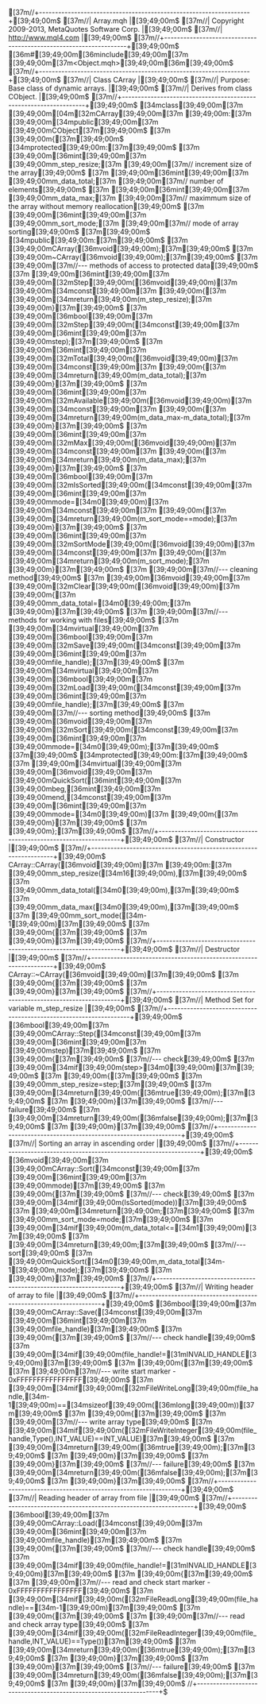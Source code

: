 [37m//+------------------------------------------------------------------+[39;49;00m$
[37m//|                                                        Array.mqh |[39;49;00m$
[37m//|                   Copyright 2009-2013, MetaQuotes Software Corp. |[39;49;00m$
[37m//|                                              http://www.mql4.com |[39;49;00m$
[37m//+------------------------------------------------------------------+[39;49;00m$
[36m#[39;49;00m[36minclude[39;49;00m[37m [39;49;00m[37m<Object.mqh>[39;49;00m[36m[39;49;00m$
[37m//+------------------------------------------------------------------+[39;49;00m$
[37m//| Class CArray                                                     |[39;49;00m$
[37m//| Purpose: Base class of dynamic arrays.                           |[39;49;00m$
[37m//|          Derives from class CObject.                             |[39;49;00m$
[37m//+------------------------------------------------------------------+[39;49;00m$
[34mclass[39;49;00m[37m [39;49;00m[04m[32mCArray[39;49;00m[37m [39;49;00m:[37m [39;49;00m[34mpublic[39;49;00m[37m [39;49;00mCObject[37m[39;49;00m$
[37m  [39;49;00m{[37m[39;49;00m$
[34mprotected[39;49;00m:[37m[39;49;00m$
[37m   [39;49;00m[36mint[39;49;00m[37m               [39;49;00mm_step_resize;[37m      [39;49;00m[37m// increment size of the array[39;49;00m$
[37m   [39;49;00m[36mint[39;49;00m[37m               [39;49;00mm_data_total;[37m       [39;49;00m[37m// number of elements[39;49;00m$
[37m   [39;49;00m[36mint[39;49;00m[37m               [39;49;00mm_data_max;[37m         [39;49;00m[37m// maximmum size of the array without memory reallocation[39;49;00m$
[37m   [39;49;00m[36mint[39;49;00m[37m               [39;49;00mm_sort_mode;[37m        [39;49;00m[37m// mode of array sorting[39;49;00m$
[37m[39;49;00m$
[34mpublic[39;49;00m:[37m[39;49;00m$
[37m                     [39;49;00mCArray([36mvoid[39;49;00m);[37m[39;49;00m$
[37m                    [39;49;00m~CArray([36mvoid[39;49;00m);[37m[39;49;00m$
[37m   [39;49;00m[37m//--- methods of access to protected data[39;49;00m$
[37m   [39;49;00m[36mint[39;49;00m[37m               [39;49;00m[32mStep[39;49;00m([36mvoid[39;49;00m)[37m [39;49;00m[34mconst[39;49;00m[37m [39;49;00m{[37m [39;49;00m[34mreturn[39;49;00m(m_step_resize);[37m [39;49;00m}[37m[39;49;00m$
[37m   [39;49;00m[36mbool[39;49;00m[37m              [39;49;00m[32mStep[39;49;00m([34mconst[39;49;00m[37m [39;49;00m[36mint[39;49;00m[37m [39;49;00mstep);[37m[39;49;00m$
[37m   [39;49;00m[36mint[39;49;00m[37m               [39;49;00m[32mTotal[39;49;00m([36mvoid[39;49;00m)[37m [39;49;00m[34mconst[39;49;00m[37m [39;49;00m{[37m [39;49;00m[34mreturn[39;49;00m(m_data_total);[37m [39;49;00m}[37m[39;49;00m$
[37m   [39;49;00m[36mint[39;49;00m[37m               [39;49;00m[32mAvailable[39;49;00m([36mvoid[39;49;00m)[37m [39;49;00m[34mconst[39;49;00m[37m [39;49;00m{[37m [39;49;00m[34mreturn[39;49;00m(m_data_max-m_data_total);[37m [39;49;00m}[37m[39;49;00m$
[37m   [39;49;00m[36mint[39;49;00m[37m               [39;49;00m[32mMax[39;49;00m([36mvoid[39;49;00m)[37m [39;49;00m[34mconst[39;49;00m[37m [39;49;00m{[37m [39;49;00m[34mreturn[39;49;00m(m_data_max);[37m [39;49;00m}[37m[39;49;00m$
[37m   [39;49;00m[36mbool[39;49;00m[37m              [39;49;00m[32mIsSorted[39;49;00m([34mconst[39;49;00m[37m [39;49;00m[36mint[39;49;00m[37m [39;49;00mmode=[34m0[39;49;00m)[37m [39;49;00m[34mconst[39;49;00m[37m [39;49;00m{[37m [39;49;00m[34mreturn[39;49;00m(m_sort_mode==mode);[37m [39;49;00m}[37m[39;49;00m$
[37m   [39;49;00m[36mint[39;49;00m[37m               [39;49;00m[32mSortMode[39;49;00m([36mvoid[39;49;00m)[37m [39;49;00m[34mconst[39;49;00m[37m [39;49;00m{[37m [39;49;00m[34mreturn[39;49;00m(m_sort_mode);[37m [39;49;00m}[37m[39;49;00m$
[37m   [39;49;00m[37m//--- cleaning method[39;49;00m$
[37m   [39;49;00m[36mvoid[39;49;00m[37m              [39;49;00m[32mClear[39;49;00m([36mvoid[39;49;00m)[37m [39;49;00m{[37m [39;49;00mm_data_total=[34m0[39;49;00m;[37m [39;49;00m}[37m[39;49;00m$
[37m   [39;49;00m[37m//--- methods for working with files[39;49;00m$
[37m   [39;49;00m[34mvirtual[39;49;00m[37m [39;49;00m[36mbool[39;49;00m[37m      [39;49;00m[32mSave[39;49;00m([34mconst[39;49;00m[37m [39;49;00m[36mint[39;49;00m[37m [39;49;00mfile_handle);[37m[39;49;00m$
[37m   [39;49;00m[34mvirtual[39;49;00m[37m [39;49;00m[36mbool[39;49;00m[37m      [39;49;00m[32mLoad[39;49;00m([34mconst[39;49;00m[37m [39;49;00m[36mint[39;49;00m[37m [39;49;00mfile_handle);[37m[39;49;00m$
[37m   [39;49;00m[37m//--- sorting method[39;49;00m$
[37m   [39;49;00m[36mvoid[39;49;00m[37m              [39;49;00m[32mSort[39;49;00m([34mconst[39;49;00m[37m [39;49;00m[36mint[39;49;00m[37m [39;49;00mmode=[34m0[39;49;00m);[37m[39;49;00m$
[37m[39;49;00m$
[34mprotected[39;49;00m:[37m[39;49;00m$
[37m   [39;49;00m[34mvirtual[39;49;00m[37m [39;49;00m[36mvoid[39;49;00m[37m      [39;49;00mQuickSort([36mint[39;49;00m[37m [39;49;00mbeg,[36mint[39;49;00m[37m [39;49;00mend,[34mconst[39;49;00m[37m [39;49;00m[36mint[39;49;00m[37m [39;49;00mmode=[34m0[39;49;00m)[37m [39;49;00m{[37m [39;49;00m}[37m[39;49;00m$
[37m  [39;49;00m};[37m[39;49;00m$
[37m//+------------------------------------------------------------------+[39;49;00m$
[37m//| Constructor                                                      |[39;49;00m$
[37m//+------------------------------------------------------------------+[39;49;00m$
CArray::CArray([36mvoid[39;49;00m)[37m [39;49;00m:[37m [39;49;00mm_step_resize([34m16[39;49;00m),[37m[39;49;00m$
[37m                       [39;49;00mm_data_total([34m0[39;49;00m),[37m[39;49;00m$
[37m                       [39;49;00mm_data_max([34m0[39;49;00m),[37m[39;49;00m$
[37m                       [39;49;00mm_sort_mode([34m-1[39;49;00m)[37m[39;49;00m$
[37m  [39;49;00m{[37m[39;49;00m$
[37m  [39;49;00m}[37m[39;49;00m$
[37m//+------------------------------------------------------------------+[39;49;00m$
[37m//| Destructor                                                       |[39;49;00m$
[37m//+------------------------------------------------------------------+[39;49;00m$
CArray::~CArray([36mvoid[39;49;00m)[37m[39;49;00m$
[37m  [39;49;00m{[37m[39;49;00m$
[37m  [39;49;00m}[37m[39;49;00m$
[37m//+------------------------------------------------------------------+[39;49;00m$
[37m//| Method Set for variable m_step_resize                            |[39;49;00m$
[37m//+------------------------------------------------------------------+[39;49;00m$
[36mbool[39;49;00m[37m [39;49;00mCArray::Step([34mconst[39;49;00m[37m [39;49;00m[36mint[39;49;00m[37m [39;49;00mstep)[37m[39;49;00m$
[37m  [39;49;00m{[37m[39;49;00m$
[37m//--- check[39;49;00m$
[37m   [39;49;00m[34mif[39;49;00m(step>[34m0[39;49;00m)[37m[39;49;00m$
[37m     [39;49;00m{[37m[39;49;00m$
[37m      [39;49;00mm_step_resize=step;[37m[39;49;00m$
[37m      [39;49;00m[34mreturn[39;49;00m([36mtrue[39;49;00m);[37m[39;49;00m$
[37m     [39;49;00m}[37m[39;49;00m$
[37m//--- failure[39;49;00m$
[37m   [39;49;00m[34mreturn[39;49;00m([36mfalse[39;49;00m);[37m[39;49;00m$
[37m  [39;49;00m}[37m[39;49;00m$
[37m//+------------------------------------------------------------------+[39;49;00m$
[37m//| Sorting an array in ascending order                              |[39;49;00m$
[37m//+------------------------------------------------------------------+[39;49;00m$
[36mvoid[39;49;00m[37m [39;49;00mCArray::Sort([34mconst[39;49;00m[37m [39;49;00m[36mint[39;49;00m[37m [39;49;00mmode)[37m[39;49;00m$
[37m  [39;49;00m{[37m[39;49;00m$
[37m//--- check[39;49;00m$
[37m   [39;49;00m[34mif[39;49;00m(IsSorted(mode))[37m[39;49;00m$
[37m      [39;49;00m[34mreturn[39;49;00m;[37m[39;49;00m$
[37m   [39;49;00mm_sort_mode=mode;[37m[39;49;00m$
[37m   [39;49;00m[34mif[39;49;00m(m_data_total<=[34m1[39;49;00m)[37m[39;49;00m$
[37m      [39;49;00m[34mreturn[39;49;00m;[37m[39;49;00m$
[37m//--- sort[39;49;00m$
[37m   [39;49;00mQuickSort([34m0[39;49;00m,m_data_total[34m-1[39;49;00m,mode);[37m[39;49;00m$
[37m  [39;49;00m}[37m[39;49;00m$
[37m//+------------------------------------------------------------------+[39;49;00m$
[37m//| Writing header of array to file                                  |[39;49;00m$
[37m//+------------------------------------------------------------------+[39;49;00m$
[36mbool[39;49;00m[37m [39;49;00mCArray::Save([34mconst[39;49;00m[37m [39;49;00m[36mint[39;49;00m[37m [39;49;00mfile_handle)[37m[39;49;00m$
[37m  [39;49;00m{[37m[39;49;00m$
[37m//--- check handle[39;49;00m$
[37m   [39;49;00m[34mif[39;49;00m(file_handle!=[31mINVALID_HANDLE[39;49;00m)[37m[39;49;00m$
[37m     [39;49;00m{[37m[39;49;00m$
[37m      [39;49;00m[37m//--- write start marker - 0xFFFFFFFFFFFFFFFF[39;49;00m$
[37m      [39;49;00m[34mif[39;49;00m([32mFileWriteLong[39;49;00m(file_handle,[34m-1[39;49;00m)==[34msizeof[39;49;00m([36mlong[39;49;00m))[37m[39;49;00m$
[37m        [39;49;00m{[37m[39;49;00m$
[37m         [39;49;00m[37m//--- write array type[39;49;00m$
[37m         [39;49;00m[34mif[39;49;00m([32mFileWriteInteger[39;49;00m(file_handle,Type(),INT_VALUE)==INT_VALUE)[37m[39;49;00m$
[37m            [39;49;00m[34mreturn[39;49;00m([36mtrue[39;49;00m);[37m[39;49;00m$
[37m        [39;49;00m}[37m[39;49;00m$
[37m     [39;49;00m}[37m[39;49;00m$
[37m//--- failure[39;49;00m$
[37m   [39;49;00m[34mreturn[39;49;00m([36mfalse[39;49;00m);[37m[39;49;00m$
[37m  [39;49;00m}[37m[39;49;00m$
[37m//+------------------------------------------------------------------+[39;49;00m$
[37m//| Reading header of array from file                                |[39;49;00m$
[37m//+------------------------------------------------------------------+[39;49;00m$
[36mbool[39;49;00m[37m [39;49;00mCArray::Load([34mconst[39;49;00m[37m [39;49;00m[36mint[39;49;00m[37m [39;49;00mfile_handle)[37m[39;49;00m$
[37m  [39;49;00m{[37m[39;49;00m$
[37m//--- check handle[39;49;00m$
[37m   [39;49;00m[34mif[39;49;00m(file_handle!=[31mINVALID_HANDLE[39;49;00m)[37m[39;49;00m$
[37m     [39;49;00m{[37m[39;49;00m$
[37m      [39;49;00m[37m//--- read and check start marker - 0xFFFFFFFFFFFFFFFF[39;49;00m$
[37m      [39;49;00m[34mif[39;49;00m([32mFileReadLong[39;49;00m(file_handle)==[34m-1[39;49;00m)[37m[39;49;00m$
[37m        [39;49;00m{[37m[39;49;00m$
[37m         [39;49;00m[37m//--- read and check array type[39;49;00m$
[37m         [39;49;00m[34mif[39;49;00m([32mFileReadInteger[39;49;00m(file_handle,INT_VALUE)==Type())[37m[39;49;00m$
[37m            [39;49;00m[34mreturn[39;49;00m([36mtrue[39;49;00m);[37m[39;49;00m$
[37m        [39;49;00m}[37m[39;49;00m$
[37m     [39;49;00m}[37m[39;49;00m$
[37m//--- failure[39;49;00m$
[37m   [39;49;00m[34mreturn[39;49;00m([36mfalse[39;49;00m);[37m[39;49;00m$
[37m  [39;49;00m}[37m[39;49;00m$
//+------------------------------------------------------------------+$
